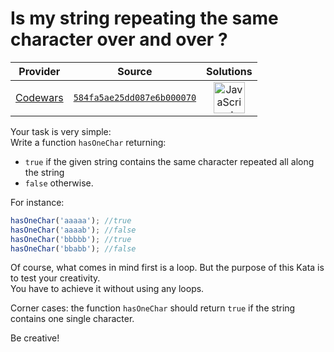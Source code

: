 [_metadata_:generated]: - "true"

# Is my string repeating the same character over and over ?

<!-- INFO TABLE BEGIN -->

| Provider                                        | Source                                                                               | Solutions                                                                                                                                                    |
| :---------------------------------------------: | :----------------------------------------------------------------------------------: | :----------------------------------------------------------------------------------------------------------------------------------------------------------: |
| [Codewars](../../../docs/providers/Codewars.md) | [`584fa5ae25dd087e6b000070`](https://www.codewars.com/kata/584fa5ae25dd087e6b000070) | [<img src="https://res.cloudinary.com/rascaltwo/image/upload/v1631924076/javascript_ehszr7.svg" alt="JavaScript" title="JavaScript" width="50" />](solve.js) |

<!-- INFO TABLE END -->

Your task is very simple:  
Write a function `hasOneChar` returning:  
- `true` if the given string contains the same character repeated all along the string
- `false` otherwise.  

For instance:
```javascript
hasOneChar('aaaaa'); //true
hasOneChar('aaaab'); //false
hasOneChar('bbbbb'); //true
hasOneChar('bbabb'); //false
```

Of course, what comes in mind first is a loop. But the purpose of this Kata is to test your creativity.  
You have to achieve it without using any loops.  

Corner cases: the function `hasOneChar` should return `true` if the string contains one single character.  


Be creative!
